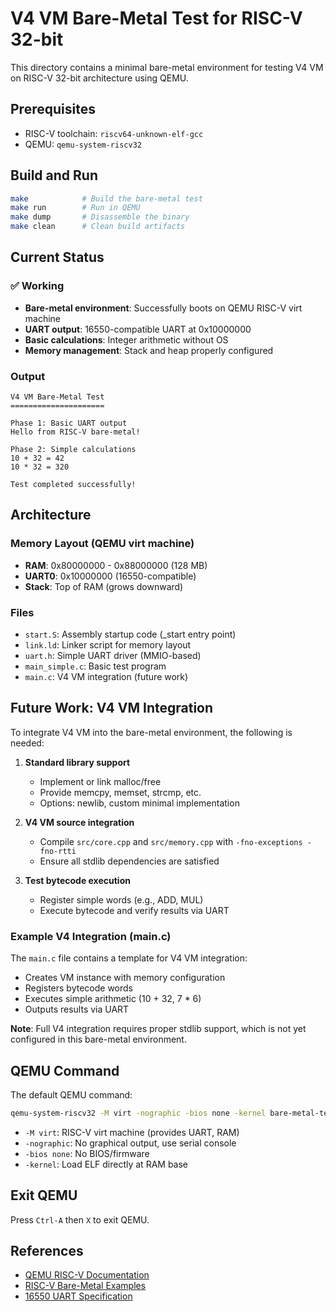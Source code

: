 # V4 VM Bare-Metal Test for RISC-V 32-bit

This directory contains a minimal bare-metal environment for testing V4 VM on RISC-V 32-bit architecture using QEMU.

## Prerequisites

- RISC-V toolchain: `riscv64-unknown-elf-gcc`
- QEMU: `qemu-system-riscv32`

## Build and Run

```bash
make            # Build the bare-metal test
make run        # Run in QEMU
make dump       # Disassemble the binary
make clean      # Clean build artifacts
```

## Current Status

### ✅ Working
- **Bare-metal environment**: Successfully boots on QEMU RISC-V virt machine
- **UART output**: 16550-compatible UART at 0x10000000
- **Basic calculations**: Integer arithmetic without OS
- **Memory management**: Stack and heap properly configured

### Output
```
V4 VM Bare-Metal Test
=====================

Phase 1: Basic UART output
Hello from RISC-V bare-metal!

Phase 2: Simple calculations
10 + 32 = 42
10 * 32 = 320

Test completed successfully!
```

## Architecture

### Memory Layout (QEMU virt machine)
- **RAM**: 0x80000000 - 0x88000000 (128 MB)
- **UART0**: 0x10000000 (16550-compatible)
- **Stack**: Top of RAM (grows downward)

### Files
- `start.S`: Assembly startup code (_start entry point)
- `link.ld`: Linker script for memory layout
- `uart.h`: Simple UART driver (MMIO-based)
- `main_simple.c`: Basic test program
- `main.c`: V4 VM integration (future work)

## Future Work: V4 VM Integration

To integrate V4 VM into the bare-metal environment, the following is needed:

1. **Standard library support**
   - Implement or link malloc/free
   - Provide memcpy, memset, strcmp, etc.
   - Options: newlib, custom minimal implementation

2. **V4 VM source integration**
   - Compile `src/core.cpp` and `src/memory.cpp` with `-fno-exceptions -fno-rtti`
   - Ensure all stdlib dependencies are satisfied

3. **Test bytecode execution**
   - Register simple words (e.g., ADD, MUL)
   - Execute bytecode and verify results via UART

### Example V4 Integration (main.c)

The `main.c` file contains a template for V4 VM integration:
- Creates VM instance with memory configuration
- Registers bytecode words
- Executes simple arithmetic (10 + 32, 7 * 6)
- Outputs results via UART

**Note**: Full V4 integration requires proper stdlib support, which is not yet configured in this bare-metal environment.

## QEMU Command

The default QEMU command:
```bash
qemu-system-riscv32 -M virt -nographic -bios none -kernel bare-metal-test.elf
```

- `-M virt`: RISC-V virt machine (provides UART, RAM)
- `-nographic`: No graphical output, use serial console
- `-bios none`: No BIOS/firmware
- `-kernel`: Load ELF directly at RAM base

## Exit QEMU

Press `Ctrl-A` then `X` to exit QEMU.

## References

- [QEMU RISC-V Documentation](https://www.qemu.org/docs/master/system/target-riscv.html)
- [RISC-V Bare-Metal Examples](https://github.com/riscv-software-src/riscv-tests)
- [16550 UART Specification](https://en.wikipedia.org/wiki/16550_UART)
